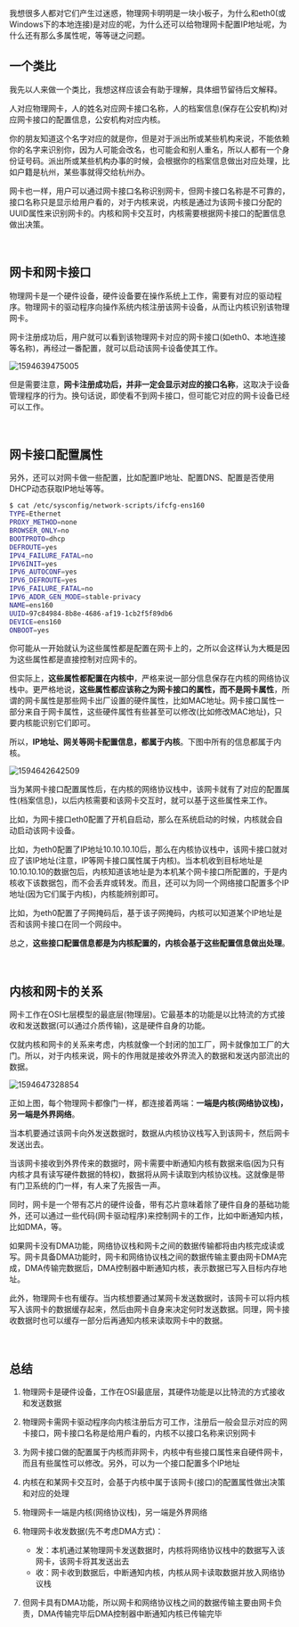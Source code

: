 

我想很多人都对它们产生过迷惑，物理网卡明明是一块小板子，为什么和eth0(或Windows下的本地连接)是对应的呢，为什么还可以给物理网卡配置IP地址呢，为什么还有那么多属性呢，等等谜之问题。

## 一个类比

我先以人来做一个类比，我想这样应该会有助于理解，具体细节留待后文解释。

人对应物理网卡，人的姓名对应网卡接口名称，人的档案信息(保存在公安机构)对应网卡接口的配置信息，公安机构对应内核。

你的朋友知道这个名字对应的就是你，但是对于派出所或某些机构来说，不能依赖你的名字来识别你，因为人可能会改名，也可能会和别人重名，所以人都有一个身份证号码。派出所或某些机构办事的时候，会根据你的档案信息做出对应处理，比如户籍是杭州，某些事就得交给杭州办。

网卡也一样，用户可以通过网卡接口名称识别网卡，但网卡接口名称是不可靠的，接口名称只是显示给用户看的，对于内核来说，内核是通过为该网卡接口分配的UUID属性来识别网卡的。内核和网卡交互时，内核需要根据网卡接口的配置信息做出决策。

‍

## 网卡和网卡接口

物理网卡是一个硬件设备，硬件设备要在操作系统上工作，需要有对应的驱动程序。物理网卡的驱动程序向操作系统内核注册该网卡设备，从而让内核识别该物理网卡。

网卡注册成功后，用户就可以看到该物理网卡对应的网卡接口(如eth0、本地连接等名称)，再经过一番配置，就可以启动该网卡设备使其工作。

![1594639475005](net-img-1594639475005-20240404111701-wxtxzz9.png)

但是需要注意，**网卡注册成功后，并非一定会显示对应的接口名称**，这取决于设备管理程序的行为。换句话说，即使看不到网卡接口，但可能它对应的网卡设备已经可以工作。

‍

## 网卡接口配置属性

另外，还可以对网卡做一些配置，比如配置IP地址、配置DNS、配置是否使用DHCP动态获取IP地址等等。

```bash
$ cat /etc/sysconfig/network-scripts/ifcfg-ens160 
TYPE=Ethernet
PROXY_METHOD=none
BROWSER_ONLY=no
BOOTPROTO=dhcp
DEFROUTE=yes
IPV4_FAILURE_FATAL=no
IPV6INIT=yes
IPV6_AUTOCONF=yes
IPV6_DEFROUTE=yes
IPV6_FAILURE_FATAL=no
IPV6_ADDR_GEN_MODE=stable-privacy
NAME=ens160
UUID=97c84984-8b8e-4686-af19-1cb2f5f89db6
DEVICE=ens160
ONBOOT=yes
```

你可能从一开始就认为这些属性都是配置在网卡上的，之所以会这样认为大概是因为这些属性都是直接控制对应网卡的。

但实际上，**这些属性都配置在内核中**，严格来说一部分信息保存在内核的网络协议栈中。更严格地说，**这些属性都应该称之为网卡接口的属性，而不是网卡属性**，所谓的网卡属性是那些网卡出厂设置的硬件属性，比如MAC地址。网卡接口属性一部分来自于网卡属性，这些硬件属性有些甚至可以修改(比如修改MAC地址)，只要内核能识别它们即可。

所以，**IP地址、网关等网卡配置信息，都属于内核**。下图中所有的信息都属于内核。

![1594642642509](net-img-1594642642509-20240404111702-7s2lbjm.png)

当为某网卡接口配置属性后，在内核的网络协议栈中，该网卡就有了对应的配置属性(档案信息)，以后内核需要和该网卡交互时，就可以基于这些属性来工作。

比如，为网卡接口eth0配置了开机自启动，那么在系统启动的时候，内核就会自动启动该网卡设备。

比如，为eth0配置了IP地址10.10.10.10后，那么在内核协议栈中，该网卡接口就对应了该IP地址(注意，IP等网卡接口属性属于内核)。当本机收到目标地址是10.10.10.10的数据包后，内核知道该地址是为本机某个网卡接口所配置的，于是内核收下该数据包，而不会丢弃或转发。而且，还可以为同一个网络接口配置多个IP地址(因为它们属于内核)，内核能辨别即可。

比如，为eth0配置了子网掩码后，基于该子网掩码，内核可以知道某个IP地址是否和该网卡接口在同一个网段中。

总之，**这些接口配置信息都是为内核配置的，内核会基于这些配置信息做出处理**。

‍

## 内核和网卡的关系

网卡工作在OSI七层模型的最底层(物理层)。它最基本的功能是以比特流的方式接收和发送数据(可以通过介质传输)，这是硬件自身的功能。

仅就内核和网卡的关系来考虑，内核就像一个封闭的加工厂，网卡就像加工厂的大门。所以，对于内核来说，网卡的作用就是接收外界流入的数据和发送内部流出的数据。

![1594647328854](net-img-1594647328854-20240404111705-8aadbtx.png)

正如上图，每个物理网卡都像门一样，都连接着两端：**一端是内核(网络协议栈)，另一端是外界网络**。

当本机要通过该网卡向外发送数据时，数据从内核协议栈写入到该网卡，然后网卡发送出去。

当该网卡接收到外界传来的数据时，网卡需要中断通知内核有数据来临(因为只有内核才具有读写硬件数据的特权)，数据将从网卡读取到内核协议栈。这就像是带有门卫系统的门一样，有人来了先报告一声。

同时，网卡是一个带有芯片的硬件设备，带有芯片意味着除了硬件自身的基础功能外，还可以通过一些代码(网卡驱动程序)来控制网卡的工作，比如中断通知内核，比如DMA，等。

如果网卡没有DMA功能，网络协议栈和网卡之间的数据传输都将由内核完成读或写。网卡具备DMA功能时，网卡和网络协议栈之间的数据传输主要由网卡DMA完成，DMA传输完数据后，DMA控制器中断通知内核，表示数据已写入目标内存地址。

此外，物理网卡也有缓存。当内核想要通过某网卡发送数据时，该网卡可以将内核写入该网卡的数据缓存起来，然后由网卡自身来决定何时发送数据。同理，网卡接收数据时也可以缓存一部分后再通知内核来读取网卡中的数据。

‍

## 总结

1. 物理网卡是硬件设备，工作在OSI最底层，其硬件功能是以比特流的方式接收和发送数据
2. 物理网卡需网卡驱动程序向内核注册后方可工作，注册后一般会显示对应的网卡接口，网卡接口名称是给用户看的，内核不以接口名称来识别网卡
3. 为网卡接口做的配置属于内核而非网卡，内核中有些接口属性来自硬件网卡，而且有些属性可以修改。另外，可以为一个接口配置多个IP地址
4. 内核在和某网卡交互时，会基于内核中属于该网卡(接口)的配置属性做出决策和对应的处理
5. 物理网卡一端是内核(网络协议栈)，另一端是外界网络
6. 物理网卡收发数据(先不考虑DMA方式)：

    - 发：本机通过某物理网卡发送数据时，内核将网络协议栈中的数据写入该网卡，该网卡将其发送出去
    - 收：网卡收到数据后，中断通知内核，内核从网卡读取数据并放入网络协议栈
7. 但网卡具有DMA功能，所以网卡和网络协议栈之间的数据传输主要由网卡负责，DMA传输完毕后DMA控制器中断通知内核已传输完毕

‍
